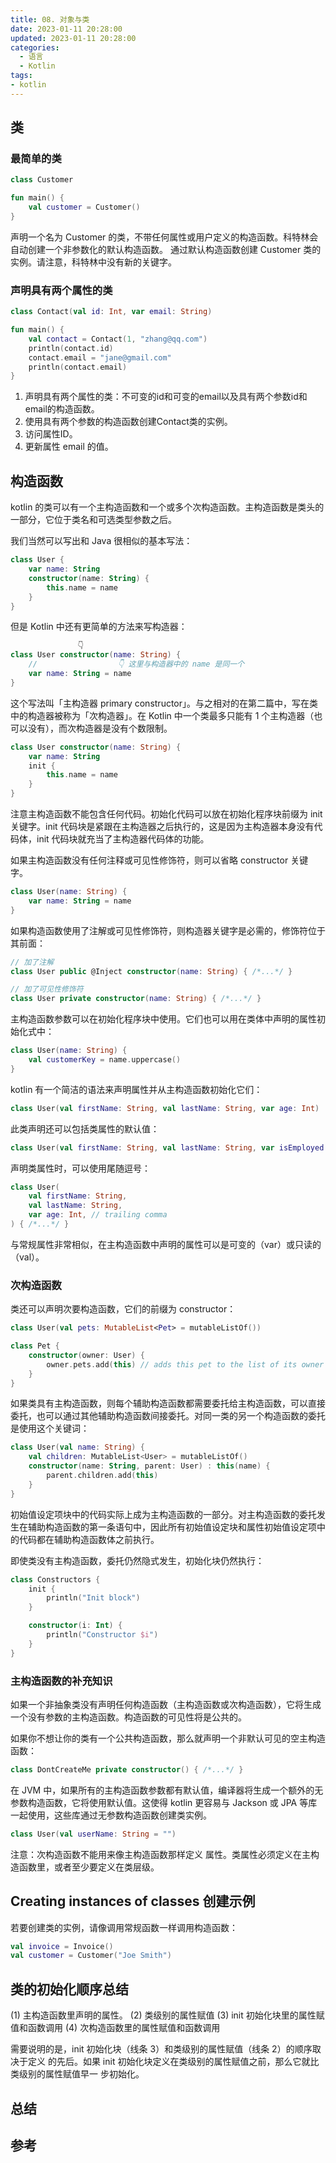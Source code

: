 ```yaml
---
title: 08. 对象与类
date: 2023-01-11 20:28:00
updated: 2023-01-11 20:28:00
categories:
  - 语言
  - Kotlin
tags:
- kotlin
---
```


## 类

### 最简单的类

```kt
class Customer

fun main() {
    val customer = Customer()
}
```

声明一个名为 Customer 的类，不带任何属性或用户定义的构造函数。科特林会自动创建一个非参数化的默认构造函数。
通过默认构造函数创建 Customer 类的实例。请注意，科特林中没有新的关键字。

### 声明具有两个属性的类

```kt
class Contact(val id: Int, var email: String)

fun main() {
    val contact = Contact(1, "zhang@qq.com")
    println(contact.id)
    contact.email = "jane@gmail.com"
    println(contact.email)
}
```

1. 声明具有两个属性的类：不可变的id和可变的email以及具有两个参数id和email的构造函数。
2. 使用具有两个参数的构造函数创建Contact类的实例。
3. 访问属性ID。
4. 更新属性 email 的值。

## 构造函数

kotlin 的类可以有一个主构造函数和一个或多个次构造函数。主构造函数是类头的一部分，它位于类名和可选类型参数之后。

我们当然可以写出和 Java 很相似的基本写法：

```kt
class User {
    var name: String
    constructor(name: String) {
        this.name = name
    }
}
```

但是 Kotlin 中还有更简单的方法来写构造器：

```kt
               👇       
class User constructor(name: String) {
    //                  👇 这里与构造器中的 name 是同一个
    var name: String = name
}
```

这个写法叫「主构造器 primary constructor」。与之相对的在第二篇中，写在类中的构造器被称为「次构造器」。在 Kotlin 中一个类最多只能有 1 个主构造器（也可以没有），而次构造器是没有个数限制。

```kt
class User constructor(name: String) {
    var name: String
    init {
        this.name = name
    }
}
```

注意主构造函数不能包含任何代码。初始化代码可以放在初始化程序块前缀为 init 关键字。init 代码块是紧跟在主构造器之后执行的，这是因为主构造器本身没有代码体，init 代码块就充当了主构造器代码体的功能。

如果主构造函数没有任何注释或可见性修饰符，则可以省略 constructor 关键字。

```kt
class User(name: String) {
    var name: String = name
}
```

如果构造函数使用了注解或可见性修饰符，则构造器关键字是必需的，修饰符位于其前面：

```kt
// 加了注解
class User public @Inject constructor(name: String) { /*...*/ }

// 加了可见性修饰符
class User private constructor(name: String) { /*...*/ }
```

主构造函数参数可以在初始化程序块中使用。它们也可以用在类体中声明的属性初始化式中：

```kt
class User(name: String) {
    val customerKey = name.uppercase()
}
```

kotlin 有一个简洁的语法来声明属性并从主构造函数初始化它们：

```kt
class User(val firstName: String, val lastName: String, var age: Int)
```

此类声明还可以包括类属性的默认值：

```kt
class User(val firstName: String, val lastName: String, var isEmployed: Boolean = true)
```

声明类属性时，可以使用尾随逗号：

```kt
class User(
    val firstName: String,
    val lastName: String,
    var age: Int, // trailing comma
) { /*...*/ }
```

与常规属性非常相似，在主构造函数中声明的属性可以是可变的（var）或只读的（val）。

### 次构造函数

类还可以声明次要构造函数，它们的前缀为 constructor：

```kt
class User(val pets: MutableList<Pet> = mutableListOf())

class Pet {
    constructor(owner: User) {
        owner.pets.add(this) // adds this pet to the list of its owner's pets
    }
}
```

如果类具有主构造函数，则每个辅助构造函数都需要委托给主构造函数，可以直接委托，也可以通过其他辅助构造函数间接委托。对同一类的另一个构造函数的委托是使用这个关键词：

```kt
class User(val name: String) {
    val children: MutableList<User> = mutableListOf()
    constructor(name: String, parent: User) : this(name) {
        parent.children.add(this)
    }
}
```

初始值设定项块中的代码实际上成为主构造函数的一部分。对主构造函数的委托发生在辅助构造函数的第一条语句中，因此所有初始值设定块和属性初始值设定项中的代码都在辅助构造函数体之前执行。

即使类没有主构造函数，委托仍然隐式发生，初始化块仍然执行：

```kt
class Constructors {
    init {
        println("Init block")
    }

    constructor(i: Int) {
        println("Constructor $i")
    }
}
```

### 主构造函数的补充知识

如果一个非抽象类没有声明任何构造函数（主构造函数或次构造函数），它将生成一个没有参数的主构造函数。构造函数的可见性将是公共的。

如果你不想让你的类有一个公共构造函数，那么就声明一个非默认可见的空主构造函数：

```kt
class DontCreateMe private constructor() { /*...*/ }
```

在 JVM 中，如果所有的主构造函数参数都有默认值，编译器将生成一个额外的无参数构造函数，它将使用默认值。这使得 kotlin 更容易与 Jackson 或 JPA 等库一起使用，这些库通过无参数构造函数创建类实例。

```kt
class User(val userName: String = "")
```

注意：次构造函数不能用来像主构造函数那样定义 属性。类属性必须定义在主构造函数里，或者至少要定义在类层级。

## Creating instances of classes 创建示例

若要创建类的实例，请像调用常规函数一样调用构造函数：

```kt
val invoice = Invoice()
val customer = Customer("Joe Smith")
```

## 类的初始化顺序总结

(1) 主构造函数里声明的属性。
(2) 类级别的属性赋值
(3) init 初始化块里的属性赋值和函数调用
(4) 次构造函数里的属性赋值和函数调用

需要说明的是，init 初始化块（线条 3）和类级别的属性赋值（线条 2）的顺序取决于定义 的先后。如果 init 初始化块定义在类级别的属性赋值之前，那么它就比类级别的属性赋值早一 步初始化。

## 总结

## 参考
